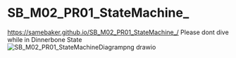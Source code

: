 # SB_M02_PR01_StateMachine_
 https://samebaker.github.io/SB_M02_PR01_StateMachine_/
 Please dont dive while in Dinnerbone State
![SB_M02_PR01_StateMachineDiagrampng drawio](https://github.com/user-attachments/assets/bd019439-399a-4f6c-9e7b-5c33c634f9f3)

